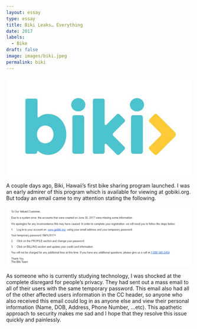 ```yaml
---
layout: essay
type: essay
title: Biki Leaks… Everything
date: 2017
labels:
  - Bike
draft: false
image: images/biki.jpeg
permalink: biki
---
```


![Logo](images/biki.jpeg)

A couple days ago, Biki, Hawaii’s first bike sharing program launched.
I was an early admirer of this program which is available for viewing at gobiki.org. But today an email came to my attention stating the following.

![Email Body](images/biki_body.png)

As someone who is currently studying technology, I was shocked at the complete disregard for people’s privacy.
They had sent out a mass email to all of their users with the same temporary password.
This email also had all of the other affected users information in the CC header, so anyone who also received this email could log in as anyone else and view their personal information (Name, DOB, Address, Phone Number, …etc).
This apathetic approach to security makes me sad and I hope that they resolve this issue quickly and painlessly.